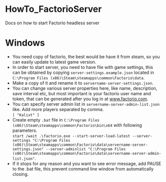 # HowTo_FactorioServer
Docs on how to start Factorio headless server

# Windows

- You need copy of factorio, the best would be have it from steam, so you can easily update to latest game version. <br>
- In order to start server, you need to have file with game settings, this can be obtained by copying `server-settings.example.json` located in `C:\Program Files (x86)\Steam\steamapps\common\Factorio\data`. <br>
- Make a copy of it and rename it to `servername-server-settings.json`.  <br>
- You can change various server properties here, like name, description, save interval etc, but most important is your factorio user name and token, that can be generated after you log in at www.factorio.com. <br>
- You can specify server admin list in `servername-server-admin-list.json` like. Add more players separated by comma. <br>
`[
  "Kalixt"
]`
- Create empty `.bat` file in `C:\Program Files (x86)\Steam\steamapps\common\Factorio\bin\x64` with following parameters. <br> `start /wait .\factorio.exe --start-server-load-latest --server-settings "C:\Program Files (x86)\Steam\steamapps\common\Factorio\data\servername-server-settings.json" --server-adminlist "C:\Program Files (x86)\Steam\steamapps\common\Factorio\data\servername-server-admin-list.json"`. <br>
- If it stops for any reason and you want to see error message, add PAUSE to the .bat file, this prevent command line window from automatically closing.

